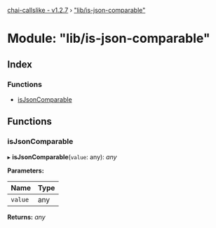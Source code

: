 [chai-callslike - v1.2.7](../README.md) › ["lib/is-json-comparable"](_lib_is_json_comparable_.md)

# Module: "lib/is-json-comparable"

## Index

### Functions

* [isJsonComparable](_lib_is_json_comparable_.md#isjsoncomparable)

## Functions

###  isJsonComparable

▸ **isJsonComparable**(`value`: any): *any*

**Parameters:**

Name | Type |
------ | ------ |
`value` | any |

**Returns:** *any*
